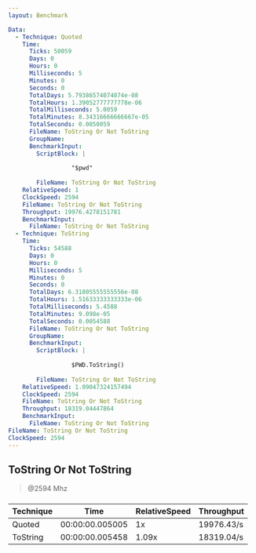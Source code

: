 ```yaml
---
layout: Benchmark

Data: 
  - Technique: Quoted
    Time: 
      Ticks: 50059
      Days: 0
      Hours: 0
      Milliseconds: 5
      Minutes: 0
      Seconds: 0
      TotalDays: 5.79386574074074e-08
      TotalHours: 1.39052777777778e-06
      TotalMilliseconds: 5.0059
      TotalMinutes: 8.34316666666667e-05
      TotalSeconds: 0.0050059
      FileName: ToString Or Not ToString
      GroupName: 
      BenchmarkInput: 
        ScriptBlock: |
          
                  "$pwd"
              
        FileName: ToString Or Not ToString
    RelativeSpeed: 1
    ClockSpeed: 2594
    FileName: ToString Or Not ToString
    Throughput: 19976.4278151781
    BenchmarkInput: 
      FileName: ToString Or Not ToString
  - Technique: ToString
    Time: 
      Ticks: 54588
      Days: 0
      Hours: 0
      Milliseconds: 5
      Minutes: 0
      Seconds: 0
      TotalDays: 6.31805555555556e-08
      TotalHours: 1.51633333333333e-06
      TotalMilliseconds: 5.4588
      TotalMinutes: 9.098e-05
      TotalSeconds: 0.0054588
      FileName: ToString Or Not ToString
      GroupName: 
      BenchmarkInput: 
        ScriptBlock: |
          
                  $PWD.ToString()
              
        FileName: ToString Or Not ToString
    RelativeSpeed: 1.09047324157494
    ClockSpeed: 2594
    FileName: ToString Or Not ToString
    Throughput: 18319.04447864
    BenchmarkInput: 
      FileName: ToString Or Not ToString
FileName: ToString Or Not ToString
ClockSpeed: 2594
---
```

ToString Or Not ToString
------------------------
> @2594 Mhz


### 


|Technique|Time           |RelativeSpeed|Throughput|
|---------|---------------|-------------|----------|
|Quoted   |00:00:00.005005|1x           |19976.43/s|
|ToString |00:00:00.005458|1.09x        |18319.04/s|
